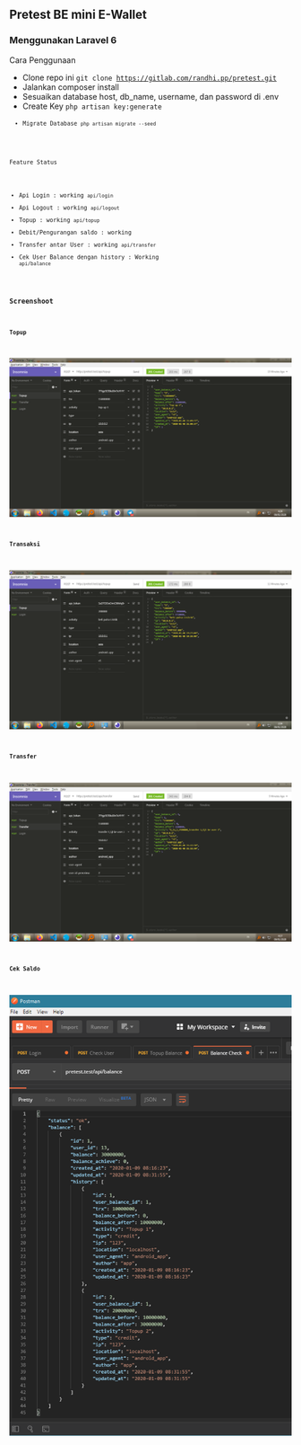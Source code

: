 ## Pretest BE mini E-Wallet
### Menggunakan Laravel 6

Cara Penggunaan
- Clone repo ini <code>git clone https://gitlab.com/randhi.pp/pretest.git</code>
- Jalankan composer install
- Sesuaikan database host, db_name, username, dan password di .env
- Create Key <code>php artisan key:generate<code>
- Migrate Database <code>php artisan migrate --seed</code>

Feature Status 
- Api Login : working <code>api/login</code>
- Api Logout : working <code>api/logout</code>
- Topup : working <code>api/topup</code>
- Debit/Pengurangan saldo : working
- Transfer antar User : working <code>api/transfer</code>
- Cek User Balance dengan history : Working <code>api/balance</code>

### Screenshoot

#### Topup
![](screenshot/topup-fix.png)

#### Transaksi
![](screenshot/transaksi.png)

#### Transfer
![](screenshot/transfer.png)

#### Cek Saldo
![](screenshot/balance.png)
